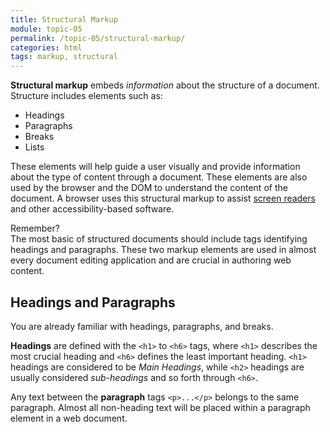 ```yaml
---
title: Structural Markup
module: topic-05
permalink: /topic-05/structural-markup/
categories: html
tags: markup, structural
---
```


<div class="divider-heading"></div>

**Structural markup** embeds _information_ about the structure of a document. Structure includes elements such as:

- Headings
- Paragraphs
- Breaks
- Lists

These elements will help guide a user visually and provide information about the type of content through a document. These elements are also used by the browser and the DOM to understand the content of the document. A browser uses this structural markup to assist [screen readers](https://www.afb.org/blindness-and-low-vision/using-technology/assistive-technology-products/screen-readers) and other accessibility-based software.

<p><span class="remember-text">Remember?</span><br/>
The most basic of structured documents should include tags identifying headings and paragraphs. These two markup elements are used in almost every document editing application and are crucial in authoring web content.</p>



## Headings and Paragraphs
You are already familiar with headings, paragraphs, and breaks.

**Headings** are defined with the `<h1>` to `<h6>` tags, where `<h1>` describes the most crucial heading and `<h6>` defines the least important heading. `<h1>` headings are considered to be _Main Headings_, while `<h2>` headings are usually considered _sub-headings_ and so forth through `<h6>`.

Any text between the **paragraph** tags `<p>...</p>` belongs to the same paragraph. Almost all non-heading text will be placed within a paragraph element in a web document.


<div class="external-embed">
  <p data-height="600" data-theme-id="30567" data-slug-hash="MWyPbbx" data-default-tab="html,result" data-user="michaelcassens" data-pen-title="HTML Structural Body Elements" class="codepen"></p>
</div>
